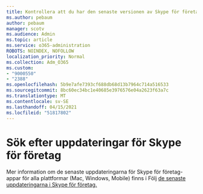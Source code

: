 ```yaml
---
title: Kontrollera att du har den senaste versionen av Skype för företag
ms.author: pebaum
author: pebaum
manager: scotv
ms.audience: Admin
ms.topic: article
ms.service: o365-administration
ROBOTS: NOINDEX, NOFOLLOW
localization_priority: Normal
ms.collection: Adm_O365
ms.custom:
- "9000550"
- "2388"
ms.openlocfilehash: 5b9e7afe7393cf688db68d13b7964c714a516533
ms.sourcegitcommit: 8bc60ec34bc1e40685e3976576e04a2623f63a7c
ms.translationtype: MT
ms.contentlocale: sv-SE
ms.lasthandoff: 04/15/2021
ms.locfileid: "51817802"
---
```

# <a name="check-for-skype-for-business-updates"></a>Sök efter uppdateringar för Skype för företag

Mer information om de senaste uppdateringarna för Skype för företag-appar för alla plattformar (Mac, Windows, Mobile) finns i Följ [de senaste uppdateringarna i Skype för företag.](https://support.office.com/article/follow-the-latest-updates-in-skype-for-business-cece9f93-add1-4d93-9a38-56cc598e5781)
